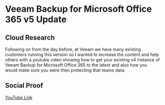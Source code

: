 <!-- This is a template you can use for quick progress days. It removes a lot of the steps we encourage you to share in the longer template 000-DAY-ARTICLE-LONG-TEMPLATE.MD-->

# Veeam Backup for Microsoft Office 365 v5 Update

## Cloud Research

Following on from the day before, at Veeam we have many existing customers running this version so I wanted to increase the content and help others with a youtube video showing how to get your existing v4 instance of Veeam Backup for Microsoft Office 365 to the latest and also how you would make sure you were then protecting that teams data. 

## Social Proof

[YouTube Link]((https://youtu.be/oqacrO_iBJg))
